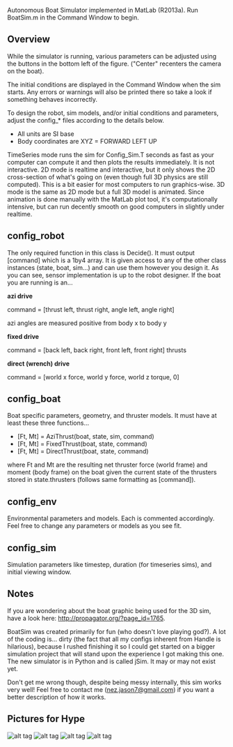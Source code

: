 Autonomous Boat Simulator implemented in MatLab (R2013a).
Run BoatSim.m in the Command Window to begin.

Overview
---

While the simulator is running, various parameters can be adjusted
using the buttons in the bottom left of the figure.
("Center" recenters the camera on the boat).

The initial conditions are displayed in the Command Window when the sim starts. Any errors or warnings will also be printed there so take a look if something behaves incorrectly.

To design the robot, sim models, and/or initial conditions and parameters, adjust the config_* files according to the details below.

- All units are SI base
- Body coordinates are XYZ = FORWARD LEFT UP

TimeSeries mode runs the sim for Config_Sim.T seconds as fast as your computer can compute it and then plots the results immediately. It is not interactive. 2D mode is realtime and interactive, but it only shows the 2D cross-section of what's going on (even though full 3D physics are still computed). This is a bit easier for most computers to run graphics-wise. 3D mode is the same as 2D mode but a full 3D model is animated. Since animation is done manually with the MatLab plot tool, it's computationally intensive, but can run decently smooth on good computers in slightly under realtime.

config_robot
---
The only required function in this class is Decide(). It must output [command] which is a 1by4 array. It is given access to any of the other class instances (state, boat, sim...) and can use them however you design it. As you can see, sensor implementation is up to the robot designer. If the boat you are running is an...

**azi drive**

command = [thrust left, thrust right, angle left, angle right]

azi angles are measured positive from body x to body y

**fixed drive**

command = [back left, back right, front left, front right] thrusts

**direct (wrench) drive**

command = [world x force, world y force, world z torque, 0]

config_boat
---
Boat specific parameters, geometry, and thruster models. It must have at least these three functions...

- [Ft, Mt] = AziThrust(boat, state, sim, command)
- [Ft, Mt] = FixedThrust(boat, state, command)
- [Ft, Mt] = DirectThrust(boat, state, command)

where Ft and Mt are the resulting net thruster force (world frame) and moment (body frame) on the boat given the current state of the thrusters stored in state.thrusters (follows same formatting as [command]).

config_env
---
Environmental parameters and models. Each is commented accordingly. Feel free to change any parameters or models as you see fit.

config_sim
---
Simulation parameters like timestep, duration (for timeseries sims), and initial viewing window.

Notes
---
If you are wondering about the boat graphic being used for the 3D sim, have a look here: <http://propagator.org/?page_id=1765>.

BoatSim was created primarily for fun (who doesn't love playing god?). A lot of the coding is... dirty (the fact that all my configs inherent from Handle is hilarious), because I rushed finishing it so I could get started on a bigger simulation project that will stand upon the experience I got making this one. The new simulator is in Python and is called jSim. It may or may not exist yet.

Don't get me wrong though, despite being messy internally, this sim works very well! Feel free to contact me (nez.jason7@gmail.com) if you want a better description of how it works.

Pictures for Hype
---
![alt tag](http://s27.postimg.org/tt7ggn2fn/Boat_Sim_Pic_1.png)
![alt tag](http://s3.postimg.org/wqplm1m3n/Boat_Sim_Pic_2.png)
![alt tag](http://s30.postimg.org/isf577odd/Boat_Sim_Pic_3.png)
![alt tag](http://s27.postimg.org/j2t0mg3kj/Boat_Sim_Pic_4.png)
